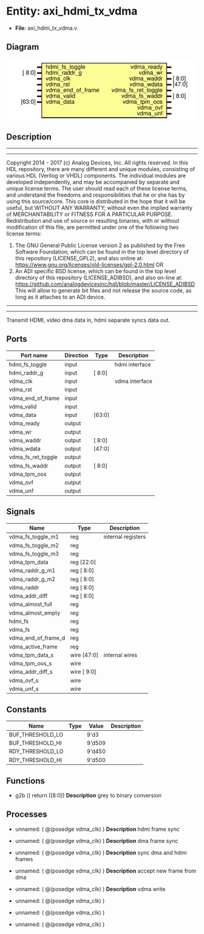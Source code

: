# Entity: axi_hdmi_tx_vdma

- **File**: axi_hdmi_tx_vdma.v
## Diagram

![Diagram](axi_hdmi_tx_vdma.svg "Diagram")
## Description

***************************************************************************
 ***************************************************************************
 Copyright 2014 - 2017 (c) Analog Devices, Inc. All rights reserved.
 In this HDL repository, there are many different and unique modules, consisting
 of various HDL (Verilog or VHDL) components. The individual modules are
 developed independently, and may be accompanied by separate and unique license
 terms.
 The user should read each of these license terms, and understand the
 freedoms and responsibilities that he or she has by using this source/core.
 This core is distributed in the hope that it will be useful, but WITHOUT ANY
 WARRANTY; without even the implied warranty of MERCHANTABILITY or FITNESS FOR
 A PARTICULAR PURPOSE.
 Redistribution and use of source or resulting binaries, with or without modification
 of this file, are permitted under one of the following two license terms:
   1. The GNU General Public License version 2 as published by the
      Free Software Foundation, which can be found in the top level directory
      of this repository (LICENSE_GPL2), and also online at:
      <https://www.gnu.org/licenses/old-licenses/gpl-2.0.html>
 OR
   2. An ADI specific BSD license, which can be found in the top level directory
      of this repository (LICENSE_ADIBSD), and also on-line at:
      https://github.com/analogdevicesinc/hdl/blob/master/LICENSE_ADIBSD
      This will allow to generate bit files and not release the source code,
      as long as it attaches to an ADI device.
 ***************************************************************************
 ***************************************************************************
 Transmit HDMI, video dma data in, hdmi separate syncs data out.
 
## Ports

| Port name          | Direction | Type   | Description    |
| ------------------ | --------- | ------ | -------------- |
| hdmi_fs_toggle     | input     |        | hdmi interface |
| hdmi_raddr_g       | input     | [ 8:0] |                |
| vdma_clk           | input     |        | vdma interface |
| vdma_rst           | input     |        |                |
| vdma_end_of_frame  | input     |        |                |
| vdma_valid         | input     |        |                |
| vdma_data          | input     | [63:0] |                |
| vdma_ready         | output    |        |                |
| vdma_wr            | output    |        |                |
| vdma_waddr         | output    | [ 8:0] |                |
| vdma_wdata         | output    | [47:0] |                |
| vdma_fs_ret_toggle | output    |        |                |
| vdma_fs_waddr      | output    | [ 8:0] |                |
| vdma_tpm_oos       | output    |        |                |
| vdma_ovf           | output    |        |                |
| vdma_unf           | output    |        |                |
## Signals

| Name                | Type           | Description         |
| ------------------- | -------------- | ------------------- |
| vdma_fs_toggle_m1   | reg            | internal registers  |
| vdma_fs_toggle_m2   | reg            |                     |
| vdma_fs_toggle_m3   | reg            |                     |
| vdma_tpm_data       | reg     [22:0] |                     |
| vdma_raddr_g_m1     | reg     [ 8:0] |                     |
| vdma_raddr_g_m2     | reg     [ 8:0] |                     |
| vdma_raddr          | reg     [ 8:0] |                     |
| vdma_addr_diff      | reg     [ 8:0] |                     |
| vdma_almost_full    | reg            |                     |
| vdma_almost_empty   | reg            |                     |
| hdmi_fs             | reg            |                     |
| vdma_fs             | reg            |                     |
| vdma_end_of_frame_d | reg            |                     |
| vdma_active_frame   | reg            |                     |
| vdma_tpm_data_s     | wire [47:0]    | internal wires      |
| vdma_tpm_oos_s      | wire           |                     |
| vdma_addr_diff_s    | wire [ 9:0]    |                     |
| vdma_ovf_s          | wire           |                     |
| vdma_unf_s          | wire           |                     |
## Constants

| Name             | Type | Value  | Description |
| ---------------- | ---- | ------ | ----------- |
| BUF_THRESHOLD_LO |      | 9'd3   |             |
| BUF_THRESHOLD_HI |      | 9'd509 |             |
| RDY_THRESHOLD_LO |      | 9'd450 |             |
| RDY_THRESHOLD_HI |      | 9'd500 |             |
## Functions
- g2b <font id="function_arguments">()</font> <font id="function_return">return ([8:0])</font>
**Description**
grey to binary conversion

## Processes
- unnamed: ( @(posedge vdma_clk) )
**Description**
hdmi frame sync

- unnamed: ( @(posedge vdma_clk) )
**Description**
dma frame sync

- unnamed: ( @(posedge vdma_clk) )
**Description**
sync dma and hdmi frames

- unnamed: ( @(posedge vdma_clk) )
**Description**
accept new frame from dma

- unnamed: ( @(posedge vdma_clk) )
**Description**
vdma write

- unnamed: ( @(posedge vdma_clk) )
- unnamed: ( @(posedge vdma_clk) )
- unnamed: ( @(posedge vdma_clk) )
